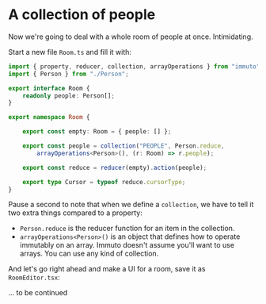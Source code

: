 # A collection of people

Now we're going to deal with a whole room of people at once. Intimidating.

Start a new file `Room.ts` and fill it with:

```ts
import { property, reducer, collection, arrayOperations } from "immuto";
import { Person } from "./Person";

export interface Room {
    readonly people: Person[];
}

export namespace Room {

    export const empty: Room = { people: [] };

    export const people = collection("PEOPLE", Person.reduce,
        arrayOperations<Person>(), (r: Room) => r.people);

    export const reduce = reducer(empty).action(people);

    export type Cursor = typeof reduce.cursorType;
}
```

Pause a second to note that when we define a `collection`, we have to tell it two extra things compared to a property:

* `Person.reduce` is the reducer function for an item in the collection.
* `arrayOperations<Person>()` is an object that defines how to operate immutably on an array. Immuto doesn't assume you'll want to use arrays. You can use any kind of collection.

And let's go right ahead and make a UI for a room, save it as `RoomEditor.tsx`:

... to be continued
